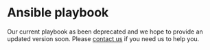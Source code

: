 # Ansible playbook

Our current playbook as been deprecated and we hope to provide an updated version soon.
Please [contact us](http://www.kitware.com/products/support.html) if you need us to help you.

